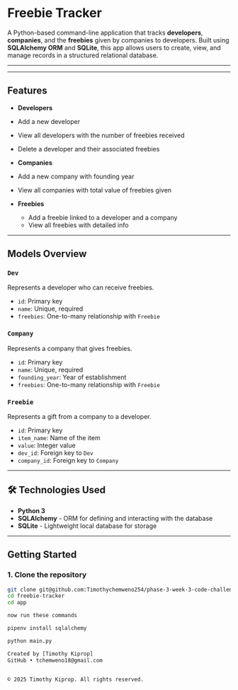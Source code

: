 # Freebie Tracker

A Python-based command-line application that tracks **developers**, **companies**, and the **freebies** given by companies to developers. Built using **SQLAlchemy ORM** and **SQLite**, this app allows users to create, view, and manage records in a structured relational database.

---

---

##  Features

-  **Developers**
  - Add a new developer
  - View all developers with the number of freebies received
  - Delete a developer and their associated freebies

-  **Companies**
  - Add a new company with founding year
  - View all companies with total value of freebies given

- **Freebies**
  - Add a freebie linked to a developer and a company
  - View all freebies with detailed info

---

##  Models Overview

### `Dev`
Represents a developer who can receive freebies.

- `id`: Primary key
- `name`: Unique, required
- `freebies`: One-to-many relationship with `Freebie`

### `Company`
Represents a company that gives freebies.

- `id`: Primary key
- `name`: Unique, required
- `founding_year`: Year of establishment
- `freebies`: One-to-many relationship with `Freebie`

### `Freebie`
Represents a gift from a company to a developer.

- `id`: Primary key
- `item_name`: Name of the item
- `value`: Integer value
- `dev_id`: Foreign key to `Dev`
- `company_id`: Foreign key to `Company`

---

## 🛠️ Technologies Used

- **Python 3**
- **SQLAlchemy** - ORM for defining and interacting with the database
- **SQLite** - Lightweight local database for storage

---

## Getting Started

### 1. Clone the repository
```bash
git clone git@github.com:Timothychemweno254/phase-3-week-3-code-challenge.git
cd freebie-tracker
cd app

now run these commands 

pipenv install sqlalchemy

python main.py

Created by [Timothy Kiprop]
GitHub • tchemweno18@gmail.com


© 2025 Timothy Kiprop. All rights reserved.






